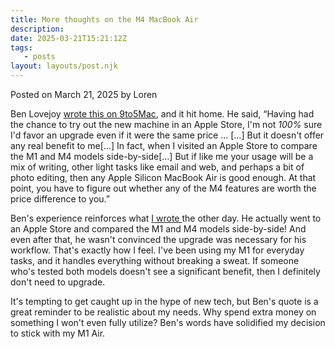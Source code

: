 ```yaml
---
title: More thoughts on the M4 MacBook Air
description:
date: 2025-03-21T15:21:12Z
tags:
   - posts
layout: layouts/post.njk
---
```


Posted on March 21, 2025 by Loren

Ben Lovejoy [wrote this on 9to5Mac](https://9to5mac.com/2025/03/21/buying-a-five-year-old-macbook-air-was-the-right-decision-for-me/), and it hit home. He said, “Having had the chance to try out the new machine in an Apple Store, I'm not _100%_ sure I'd favor an upgrade even if it were the same price … […] But it doesn't offer any real benefit to me[…] In fact, when I visited an Apple Store to compare the M1 and M4 models side-by-side[…] But if like me your usage will be a mix of writing, other light tasks like email and web, and perhaps a bit of photo editing, then any Apple Silicon MacBook Air is good enough. At that point, you have to figure out whether any of the M4 features are worth the price difference to you.”

Ben's experience reinforces what [I wrote ](https://ldstephens.me/posts/thinking-about-the-m4-macbook-air/)the other day. He actually went to an Apple Store and compared the M1 and M4 models side-by-side! And even after that, he wasn't convinced the upgrade was necessary for his workflow. That's exactly how I feel. I've been using my M1 for everyday tasks, and it handles everything without breaking a sweat. If someone who's tested both models doesn't see a significant benefit, then I definitely don't need to upgrade.

It's tempting to get caught up in the hype of new tech, but Ben's quote is a great reminder to be realistic about my needs. Why spend extra money on something I won't even fully utilize? Ben's words have solidified my decision to stick with my M1 Air.
